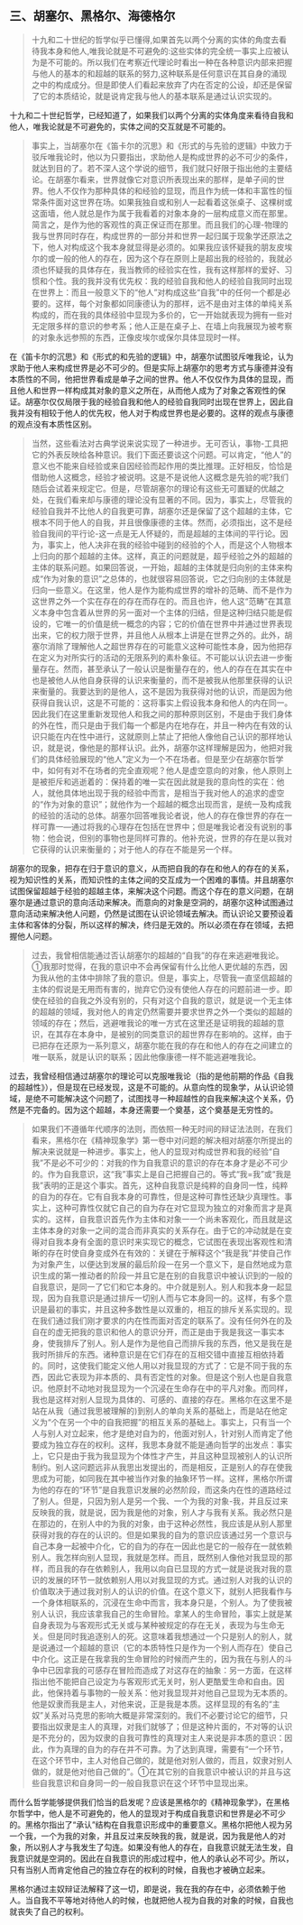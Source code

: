 <h2>三、胡塞尔、黑格尔、海德格尔</h2><blockquote data-pid="hlf9Nofc">十九和二十世纪的哲学似乎已懂得,如果首先以两个分离的实体的角度去看待我本身和他人,唯我论就是不可避免的:这些实体的完全统一事实上应被认为是不可能的。所以我们在考察近代理论时看出一种在各种意识内部来把握与他人的基本的和超越的联系的努力,这种联系是任何意识在其自身的涌现之中的构成成分。但是即使人们看起来放弃了内在否定的公设，却还是保留了它的本质结论，就是说肯定我与他人的基本联系是通过认识实现的。</blockquote><p data-pid="-SH_N_uW">十九和二十世纪哲学，已经知道了，如果我们以两个分离的实体角度来看待自我和他人，唯我论就是不可避免的，实体之间的交互就是不可能的。</p><blockquote data-pid="kSupq60z">事实上，当胡塞尔在《笛卡尔的沉思》和《形式的与先验的逻辑》中致力于驳斥唯我论时，他以为只要指出，求助他人是构成世界的必不可少的条件，就达到目的了。若不深人这个学说的细节，我们就只好限于指出他的主要结论。在胡塞尔看来，世界就像它对意识所表现出来的那样，是单子间的世界。他人不仅作为那种具体的和经验的显现，而且作为统一体和丰富性的恒常条件面对这世界在场。如果我独自或和别人一起看着这张桌子、这棵树或这面墙，他人就总是作为属于我看着的对象本身的一层构成意义而在那里。简言之，是作为他的客观性的真正保证而在那里。而且我们的心理-物理的我与世界同时存在，构成世界的一部分并和世界一起归属于现象学还原法之下，他人对构成这个我本身就显得是必须的。如果我应该怀疑我的朋友皮埃尔的或一般的他人的存在，因为这个存在原则上是超出我的经验的，我就必须也怀疑我的具体存在，我当教师的经验实在性，我有这样那样的爱好、习惯和个性。我的我并没有优先权：我的经验自我和他人的经验自我同时出现在世界上：而且一般意义下的“他人”对构成这些“自我”中的任何一个都是必要的。这样，每个对象都如同康德认为的那样，远不是由对主体的单纯关系构成的，而在我的具体经验中显现为多价的，它一开始就表现为拥有一些对无定限多样的意识的参考系；他人正是在桌子上、在墙上向我展现为被考察的对象永远参照的东西，正像皮埃尔或保尔具体显现时一样。</blockquote><p data-pid="ItZnSyvW">在《笛卡尔的沉思》和《形式的和先验的逻辑》中，胡塞尔试图驳斥唯我论，认为求助于他人来构成世界是必不可少的。但是实际上胡塞尔的思考方式与康德并没有本质性的不同，他把世界看成是单子之间的世界。他人不仅仅作为具体的显现，而且他人和世界一样构成其对象的意义之所在，从而他人成为了对象之客观性的保证。胡塞尔仅仅局限于我的经验自我和他人的经验自我同时出现在世界上，因此自我并没有相较于他人的优先权，他人对于构成世界也是必要的。这样的观点与康德的观点没有本质性区别。</p><blockquote data-pid="Pz7pVXTc">当然，这些看法对古典学说来说实现了一种进步。无可否认，事物-工具把它的外表反映给各种意识。我们下面还要谈这个问题。可以肯定，“他人”的意义也不能来自经验或来自因经验而起作用的类比推理。正好相反，恰恰是借助他人这概念，经验才被说明。这是不是说他人这概念是先验的呢?我们随后会试着来规定它。但是，尽管胡塞尔的理论有这些无可置疑的优越之处，在我们看来却与康德的理论没有显著的不同。因为，事实上，尽管我的经验自我并不比他人的自我更可靠，胡塞尔还是保留了这个超越的主体，它根本不同于他人的自我，并且很像康德的主体。然而，必须指出，这不是经验自我间的平行论-这一点是无人怀疑的，而是超越的主体间的平行论。因为，事实上，他人决非在我的经验中碰到的经验的个人，而是这个人物根本上归向的那个超越的主体。这样，真正的问题就是，超乎经验之外的超越的主体的联系问题。如果回答说，一开始，超越的主体就是归向别的主体来构成“作为对象的意识”之总体的，也就很容易回答说，它之归向别的主体就是归向一些意义。在这里，他人是作为能构成世界的增补的范畴、而不是作为这世界之外一个实在存在的存在而存在的。而且也许，他人这“范畴”在其意义本身中包含着从世界的另一面对一个主体的归结，但是这种归结只能是假设的，它唯一的价值是统一概念的内容；它的价值在世界中并通过世界表现出来，它的权力限于世界，并且他人从根本上讲是在世界之外的。此外，胡塞尔消除了理解他人之超世界存在的可能意义这种可能性本身，因为他把存在定义为对所实行的活动的无限系列的素朴象征。不可能以认识去进一步衡量存在。然而，甚至承认了一般认识是衡量存在的，他人的存在在其实在中也是被他人从他自身获得的认识来衡量的，而不是被我从他那里获得的认识来衡量的。我要达到的是他人，这不是因为我获得对他的认识，而是因为他获得自我认识，这是不可能的：这将事实上假设我本身和他人的内在同一。因此我们在这里重新发现他人和我之间的那种原则区别，不是由于我们身体的外在性，而只是由于我们每一个都是内在地存在，并且一种内在有效的认识只能在内在性中进行，这就原则上禁止了把他人像他自己认识的那样地认识，就是说，像他是的那样认识。此外，胡塞尔这样理解是因为，他把对我们的具体经验展现的“他人”定义为一个不在场者。但是至少在胡塞尔哲学中，如何有对不在场者的完全直观呢？他人是虚空意向的对象，他人原则上是被拒斥和逃逝着的：保持着的唯一实在因此就是我的意向性的实在：他人，就他具体地出现于我的经验中而言，是相当于我对他人的追求的虚空的“作为对象的意识”；就他作为一个超越的概念出现而言，是统一及构成我的经验的活动的总体。胡塞尔回答唯我论者说，他人的存在像世界的存在一样可靠一—通过将我的心理存在包括在世界中；但是唯我论者没有说别的事物：他会说，但别的事物也是同样可靠的。他补充说，世界的存在是以我对它获得的认识来衡量的；对于他人的存在不能是另一个样。</blockquote><p data-pid="Bmh_L9Q2">胡塞尔的现象，把存在归于意识的意义，从而把自我的存在和他人的存在的关系，视为知识性的关系，而知识性的主体之间的交互成为一个困难的事情。并且胡塞尔试图保留超越于经验的超越主体，来解决这个问题。而这个存在的意义问题，在胡塞尔是通过意识的意向活动来解决。而意向的对象是空洞的，胡塞尔这种试图通过意向活动来解决他人问题，仍然是试图在认识论领域去解决。而认识论又要预设着主体和客体的分裂，所以这样的解决，终归是无效的。所以必须在存在领域，去把握他人问题。</p><blockquote data-pid="tumMvw1U">过去，我曾相信能通过否认胡塞尔的超越的“自我”的存在来逃避唯我论。①我那时觉得，在我的意识中不会再保留有什么比他人更优越的东西，因为我从他的主体中排除了我的意识。但是，事实上，尽管我一直坚信超越的主体的假说是无用而有害的，抛弃它仍没有使他人存在的问题前进一步。即使在经验的自我之外没有别的，只有对这个自我的意识，就是说一个无主体的超越的领域，我对他人的肯定仍然需要并要求世界之外一个类似的超越的领域的存在；然后，逃避唯我论的唯一方式在这里还是证明我的超越的意识，在其存在本身中，是被别的同类意识的超世界存在影响的。这样，由于已把存在还原为一系列意义，胡塞尔能在我的存在和他人的存在之间建立的唯一联系，就是认识的联系；因此他像康德一样不能逃避唯我论。</blockquote><p data-pid="HXB0a1Hd">过去，我曾经相信通过胡塞尔的理论可以克服唯我论（指的是他前期的作品《自我的超越性》），但是现在已经发现，这是不可能的。从意向性的现象学，从认识论领域，是绝不可能解决这个问题了，试图找寻一种超越性的自我来解决这个关系，仍然是不完备的。因为这个超越，本身还需要一个奠基，这个奠基是无穷性的。</p><blockquote data-pid="PvDS7NaS">如果我们不遵循年代顺序的法则，而依照一种无时间的辩证法法则，在我们看来，黑格尔在《精神现象学》第一卷中对问题的解决相对胡塞尔所提出的解决来说就是一种进步。事实上，他人的显现对构成世界和我的经验“自我”不是必不可少的：对我的作为自我意识的意识的存在本身才是必不可少的。作为自我意识，这“我”事实上是自己把握自己的。等式“我=我”或“我是我”表明的正是这个事实。首先，这种自我意识是纯粹的自身同一性，纯粹的自为的存在。它有自我本身的可靠性，但是这种可靠性还缺少真理性。事实上，这种可靠性仅就它自己的自为存在对它显现为独立的对象而言才是真实的。这样，自我意识首先作为主体和对象一一个尚未客观化，而且就是这主体本身的对象一之间的混合而非真实的关系存在。由于它的冲动就是在变得对自我本身有全面的意识时来实现它的概念，它试图在表现出客观性和清晰的存在时使自身变成外在有效的：关键在于解释这个“我是我”并使自己作为对象产生，以便达到发展的最后阶段一在另一个意义下，是自然地成为意识生成的第一推动者的阶段一并且它是在别的自我意识中被认识到的一般的自我意识，是同一了它们和它本身的。中介就是别人。别人和我本身一起显现，因为自我意识是通过排斥一切别人而与它本身同一的。这样，有多个意识是最初的事实，并且这种多数性是以双重的，相互的排斥关系实现的。现在我们通过我们刚才要求的内在性而面对否定的联系了。没有任何外在的及自在的虚无把我的意识和他人的意识分开，而正是由于我是我这一事实本身，使我排斥了别人。别人是作为是他自己而排斥我的东西，他又是我在是我时所排斥的东西。诸种意识是在它们存在的互相交错中直接互相依持着的。同时，这使我们能定义他人用以对我显现的方式了：它是不同于我的东西，因此它表现为非本质的、具有否定性的对象。但是这个别人也是自我意识。他原封不动地对我显现为一个沉浸在生命存在中的平凡对象。而同样，我也是这样对别人显现为具体的、可感的、直接的存在。黑格尔在这里不是站在从我（通过我思被理解的)到别人的单向关系的基础上，而是站在他定义为“个在另一个中的自我把握”的相互关系的基础上。事实上，只有当一个人与别人对立起来，他才是绝对自为的，他面对别人，针对别人而肯定了他要成为独立存在的权利。这样，我思本身就不能是通向哲学的出发点：事实上，它只是由于我为我显现为个体性才产生，并且这种显现被别人的认识所制约。别人这问题远非从我思出发提出的，而是相反，正是别人的存在使我思成为可能，如同我在其中被当作对象的抽象环节一样。这样，黑格尔所谓为他的存在的“环节”是自我意识发展的必然阶段，而这条内在性的道路经过了别人。但是，只因为别人是另一个我、一个为我的对象-我，并且反过来反映我的我，就是说，因为我是他的对象，别人才与我有关系。我必然只是在那边的，在别人中的为我的对象，由于这种必然性，我应该是从别人那里获得对我的存在的认识的。但是如果我的自为的意识应该通过另一个意识与自己本身一起被中介化，它的自为的存在一因此也是它的一般存在一就依赖别人。我怎样向别人显现，我就是怎样。而且，既然别人像他对我显现的那样，而且我的存在依赖别人，我用以向自已显现的方式一就是说我对我的意识的发展的环节一就依赖别人用以对我显现的方式。通过别人对我的认识的价值取决于通过我对别人的认识的价值。在这个意义下，就别人把我看作与一个身体相联系的，沉浸在生命中而言，我本身只是，个别人。为了使我被别人认识，我应该拿我自己的生命冒险。拿某人的生命冒险，事实上就是某自身表现为与客观形式无关或与某种被规定的存在无关，表现为与生命无关。但是同时我追逐别人的死。这意味着我想通过一个只是别人的别人，就是说通过一个超越的意识（它的本质特性只是作为一个别人而存在）使自己中介化。这正是在我拿我的生命冒险的时候而产生的，因为我在与别人的斗争中已因拿我的可感存在冒险而造成了对这存在的抽象：另一方面，在这样指出他不能把自己设定为与客观形式无关时，别人更酷爱生命和自由。因此，他保持着与事物的一般关系：他对我显现并对他自己显现为无本质的。他是奴隶而我是主人，对他来说，正是我是本质。这样显现的有名的“主奴”关系对马克思的影响大概是非常深刻的。我们不必要讨论它的细节，只要指出奴隶是主人的真理，对我们就够了；但是这种片面的，不对等的认识是不充分的，因为奴隶的自我可靠性的真理对主人来说是非本质的意识：因此，作为真理的自为的存在并不可靠。为了达到真理，需要有“一个环节，在这个环节中，主人对他自己做的，就是他对别人做的，而且，奴隶对别人做的，就是他对他自己做的”。①在其它别的自我意识中被认识的并且与这些自我意识和自身同一的一般自我意识在这个环节中显现出来。</blockquote><p data-pid="F0Uh3gOV">而什么哲学能够提供我们恰当的启发呢？应该是黑格尔的《精神现象学》，在黑格尔哲学中，他人是不可避免的，他人的显现对于构成自我意识和世界是必不可少的。黑格尔指出了“承认”结构在自我意识形成中的重要意义。黑格尔把他人视为另一个我，一个为我的对象，并且反过来反映我的我，就是说，因为我是他人的对象，所以别人才与我发生了勾连。如果没有他人的存在，自我意识就无法生发，自我意识就是空洞的。因此在自我意识的形成过程中，他人的承认必不可少。所以，只有当别人而肯定他自己的独立存在的权利的时候，自我也才被确立起来。</p><p data-pid="iu0lplmR">黑格尔通过主奴辩证法解释了这一切，即是说，我在我的存在中，必须依赖于他人。当自我不平等地对待他人的时候，也就把他人视为自我的对象的时候，自我也就丧失了自己的权利。</p><p></p>
